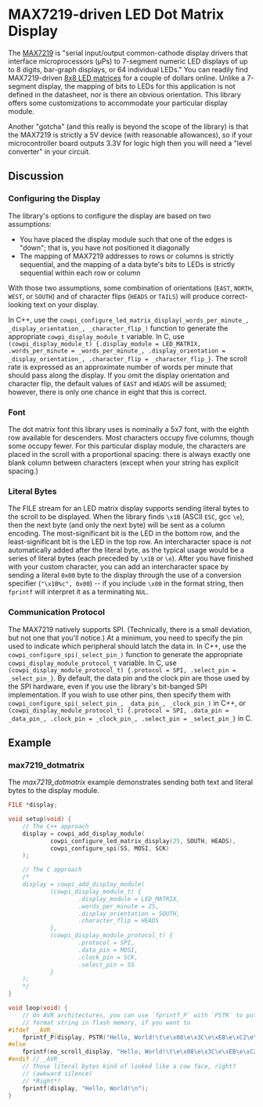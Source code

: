 # MAX7219-driven LED Dot Matrix Display

The [MAX7219](https://www.analog.com/media/en/technical-documentation/data-sheets/max7219-max7221.pdf) is "serial
input/output common-cathode display drivers that interface microprocessors (µPs) to 7-segment numeric LED displays of up
to 8 digits, bar-graph displays, or 64 individual LEDs."
You can readily find MAX7219-driven
[8x8 LED matrices](https://www.google.com/search?q=max7219+led+matrix) for a couple of dollars online.
Unlike a 7-segment display, the mapping of bits to LEDs for this application is not defined in the datasheet, nor is
there an obvious orientation.
This library offers some customizations to accommodate your particular display module.

Another "gotcha" (and this really is beyond the scope of the library) is that the MAX7219 is strictly a 5V device (with
reasonable allowances), so if your microcontroller board outputs 3.3V for logic high then you will need a "level
converter" in your circuit.

## Discussion

### Configuring the Display

The library's options to configure the display are based on two assumptions:

- You have placed the display module such that one of the edges is "down"; that is, you have not positioned it
  diagonally
- The mapping of MAX7219 addresses to rows or columns is strictly sequential, and the mapping of a data byte's bits to
  LEDs is strictly sequential within each row or column

With those two assumptions, some combination of orientations (`EAST`, `NORTH`, `WEST`, or `SOUTH`) and of character
flips (`HEADS` or `TAILS`) will produce correct-looking text on your display.

In C++, use the `cowpi_configure_led_matrix_display(_words_per_minute_, _display_orientation_, _character_flip_)`
function to generate the appropriate `cowpi_display_module_t` variable.
In C, use
`(cowpi_display_module_t) {.display_module = LED_MATRIX, .words_per_minute = _words_per_minute_, .display_orientation = _display_orientation_, .character_flip = _character_flip_}`.
The scroll rate is expressed as an approximate number of words per minute that should pass along the display.
If you omit the display orientation and character flip, the default values of `EAST` and `HEADS` will be assumed;
however, there is only one chance in eight that this is correct.

### Font

The dot matrix font this library uses is nominally a 5x7 font, with the eighth row available for descenders.
Most characters occupy five columns, though some occupy fewer.
For this particular display module, the characters are placed in the scroll with a proportional spacing:
there is always exactly one blank column between characters (except when your string has explicit spacing.)

### Literal Bytes

The FILE stream for an LED matrix display supports sending literal bytes to the scroll to be displayed.
When the library finds `\x1B` (ASCII `ESC`, gcc `\e`), then the next byte (and only the next byte) will be sent as a
column encoding.
The most-significant bit is the LED in the bottom row, and the least-significant bit is the LED in the top row.
An intercharacter space is *not* automatically added after the literal byte, as the typical usage would be a series of
literal bytes (each preceded by `\x1B` or `\e`).
After you have finished with your custom character, you can add an intercharacter space by sending a literal `0x00` byte
to the display through the use of a conversion specifier (`"\x1B%c", 0x00`) -- if you include `\x00` in the format
string, then `fprintf` will interpret it as a terminating `NUL`.

### Communication Protocol

The MAX7219 natively supports SPI.
(Technically, there is a small deviation, but not one that you'll notice.)
At a minimum, you need to specify the pin used to indicate which peripheral should latch the data in.
In C++, use the `cowpi_configure_spi(_select_pin_)` function to generate the
appropriate `cowpi_display_module_protocol_t` variable.
In C, use `(cowpi_display_module_protocol_t) {.protocol = SPI, .select_pin = _select_pin_}`.
By default, the data pin and the clock pin are those used by the SPI hardware, even if you use the library's bit-banged
SPI implementation.
If you wish to use other pins, then specify them with `cowpi_configure_spi(_select_pin_, _data_pin_, _clock_pin_)` in
C++, or
`(cowpi_display_module_protocol_t) {.protocol = SPI, .data_pin = _data_pin_, .clock_pin = _clock_pin_, .select_pin = _select_pin_}`
in C.

## Example

### max7219_dotmatrix

The *max7219_dotmatrix* example demonstrates sending both text and literal bytes to the display module.

```c++
FILE *display;

void setup(void) {
    // The C++ approach
    display = cowpi_add_display_module(
            cowpi_configure_led_matrix_display(25, SOUTH, HEADS),
            cowpi_configure_spi(SS, MOSI, SCK)
    );

    // The C approach
    /*
    display = cowpi_add_display_module(
            (cowpi_display_module_t) {
                    .display_module = LED_MATRIX,
                    .words_per_minute = 25,
                    .display_orientation = SOUTH,
                    .character_flip = HEADS
            },
            (cowpi_display_module_protocol_t) {
                    .protocol = SPI,
                    .data_pin = MOSI,
                    .clock_pin = SCK,
                    .select_pin = SS
            }
    );
    */
}

void loop(void) {
    // On AVR architectures, you can use `fprintf_P` with `PSTR` to put the
    // format string in flash memory, if you want to
#ifdef __AVR__
    fprintf_P(display, PSTR("Hello, World!\t\e\x08\e\x3C\e\xEB\e\xC2\e\xEB\e\x3C\e\x08\t"));
#else
    fprintf(no_scroll_display, "Hello, World!\t\e\x08\e\x3C\e\xEB\e\xC2\e\xEB\e\x3C\e\x08\t");
#endif //__AVR__
    // Those literal bytes kind of looked like a cow face, right?
    // (awkward silence)
    // *Right*?
    fprintf(display, "Hello, World!\n");
}
```